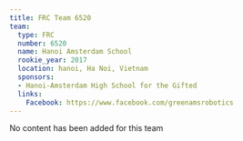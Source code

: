 ```yaml
---
title: FRC Team 6520
team:
  type: FRC
  number: 6520
  name: Hanoi Amsterdam School
  rookie_year: 2017
  location: hanoi, Ha Noi, Vietnam
  sponsors:
  - Hanoi-Amsterdam High School for the Gifted
  links:
    Facebook: https://www.facebook.com/greenamsrobotics
---
```


No content has been added for this team